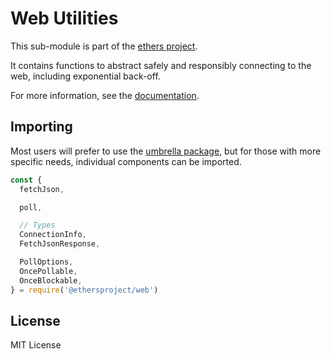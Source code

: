 # Web Utilities

This sub-module is part of the [ethers project](https://github.com/ethers-io/ethers.js).

It contains functions to abstract safely and responsibly connecting to the web,
including exponential back-off.

For more information, see the [documentation](https://docs.ethers.io/v5/api/utils/web/).

## Importing

Most users will prefer to use the [umbrella package](https://www.npmjs.com/package/ethers),
but for those with more specific needs, individual components can be imported.

```javascript
const {
  fetchJson,

  poll,

  // Types
  ConnectionInfo,
  FetchJsonResponse,

  PollOptions,
  OncePollable,
  OnceBlockable,
} = require('@ethersproject/web')
```

## License

MIT License
